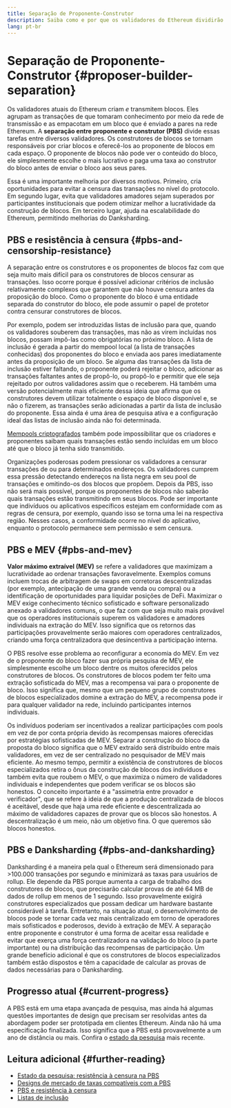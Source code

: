 ```yaml
---
title: Separação de Proponente-Construtor
description: Saiba como e por que os validadores do Ethereum dividirão suas responsabilidades de construção e transmissão de blocos.
lang: pt-br
---
```


# Separação de Proponente-Construtor {#proposer-builder-separation}

Os validadores atuais do Ethereum criam _e_ transmitem blocos. Eles agrupam as transações de que tomaram conhecimento por meio da rede de transmissão e as empacotam em um bloco que é enviado a pares na rede Ethereum. A **separação entre proponente e construtor (PBS)** divide essas tarefas entre diversos validadores. Os construtores de blocos se tornam responsáveis por criar blocos e oferecê-los ao proponente de blocos em cada espaço. O proponente de blocos não pode ver o conteúdo do bloco, ele simplesmente escolhe o mais lucrativo e paga uma taxa ao construtor do bloco antes de enviar o bloco aos seus pares.

Essa é uma importante melhoria por diversos motivos. Primeiro, cria oportunidades para evitar a censura das transações no nível do protocolo. Em segundo lugar, evita que validadores amadores sejam superados por participantes institucionais que podem otimizar melhor a lucratividade da construção de blocos. Em terceiro lugar, ajuda na escalabilidade do Ethereum, permitindo melhorias do Danksharding.

## PBS e resistência à censura {#pbs-and-censorship-resistance}

A separação entre os construtores e os proponentes de blocos faz com que seja muito mais difícil para os construtores de blocos censurar as transações. Isso ocorre porque é possível adicionar critérios de inclusão relativamente complexos que garantem que não houve censura antes da proposição do bloco. Como o proponente do bloco é uma entidade separada do construtor do bloco, ele pode assumir o papel de protetor contra censurar construtores de blocos.

Por exemplo, podem ser introduzidas listas de inclusão para que, quando os validadores souberem das transações, mas não as virem incluídas nos blocos, possam impô-las como obrigatórias no próximo bloco. A lista de inclusão é gerada a partir do mempool local (a lista de transações conhecidas) dos proponentes do bloco e enviada aos pares imediatamente antes da proposição de um bloco. Se alguma das transações da lista de inclusão estiver faltando, o proponente poderá rejeitar o bloco, adicionar as transações faltantes antes de propô-lo, ou propô-lo e permitir que ele seja rejeitado por outros validadores assim que o receberem. Há também uma versão potencialmente mais eficiente dessa ideia que afirma que os construtores devem utilizar totalmente o espaço de bloco disponível e, se não o fizerem, as transações serão adicionadas a partir da lista de inclusão do proponente. Essa ainda é uma área de pesquisa ativa e a configuração ideal das listas de inclusão ainda não foi determinada.

[Mempools criptografados](https://www.youtube.com/watch?v=fHDjgFcha0M&list=PLpktWkixc1gUqkyc1-iE6TT0RWQTBJELe&index=3) também pode impossibilitar que os criadores e proponentes saibam quais transações estão sendo incluídas em um bloco até que o bloco já tenha sido transmitido.

<ExpandableCard title="Que tipos de censura a PBS resolve?" eventCategory="/roadmap/pbs" eventName="clicked what kinds of censorship does PBS solve?">

Organizações poderosas podem pressionar os validadores a censurar transações de ou para determinados endereços. Os validadores cumprem essa pressão detectando endereços na lista negra em seu pool de transações e omitindo-os dos blocos que propõem. Depois da PBS, isso não será mais possível, porque os proponentes de blocos não saberão quais transações estão transmitindo em seus blocos. Pode ser importante que indivíduos ou aplicativos específicos estejam em conformidade com as regras de censura, por exemplo, quando isso se torna uma lei na respectiva região. Nesses casos, a conformidade ocorre no nível do aplicativo, enquanto o protocolo permanece sem permissão e sem censura.

</ExpandableCard>

## PBS e MEV {#pbs-and-mev}

**Valor máximo extraível (MEV)** se refere a validadores que maximizam a lucratividade ao ordenar transações favoravelmente. Exemplos comuns incluem trocas de arbitragem de swaps em corretoras descentralizadas (por exemplo, antecipação de uma grande venda ou compra) ou a identificação de oportunidades para liquidar posições de DeFi. Maximizar o MEV exige conhecimento técnico sofisticado e software personalizado anexado a validadores comuns, o que faz com que seja muito mais provável que os operadores institucionais superem os validadores e amadores individuais na extração do MEV. Isso significa que os retornos das participações provavelmente serão maiores com operadores centralizados, criando uma força centralizadora que desincentiva a participação interna.

O PBS resolve esse problema ao reconfigurar a economia do MEV. Em vez de o proponente do bloco fazer sua própria pesquisa de MEV, ele simplesmente escolhe um bloco dentre os muitos oferecidos pelos construtores de blocos. Os construtores de blocos podem ter feito uma extração sofisticada do MEV, mas a recompensa vai para o proponente de bloco. Isso significa que, mesmo que um pequeno grupo de construtores de blocos especializados domine a extração do MEV, a recompensa pode ir para qualquer validador na rede, incluindo participantes internos individuais.

<ExpandableCard title="Por que não há problema em centralizar a construção de blocos?" eventCategory="/roadmap/pbs" eventName="clicked why is it OK to centralize block building?">

Os indivíduos poderiam ser incentivados a realizar participações com pools em vez de por conta própria devido às recompensas maiores oferecidas por estratégias sofisticadas de MEV. Separar a construção do bloco da proposta do bloco significa que o MEV extraído será distribuído entre mais validadores, em vez de ser centralizado no pesquisador de MEV mais eficiente. Ao mesmo tempo, permitir a existência de construtores de blocos especializados retira o ônus da construção de blocos dos indivíduos e também evita que roubem o MEV, o que maximiza o número de validadores individuais e independentes que podem verificar se os blocos são honestos. O conceito importante é a "assimetria entre provador e verificador", que se refere à ideia de que a produção centralizada de blocos é aceitável, desde que haja uma rede eficiente e descentralizada ao máximo de validadores capazes de provar que os blocos são honestos. A descentralização é um meio, não um objetivo fina. O que queremos são blocos honestos.
</ExpandableCard>

## PBS e Danksharding {#pbs-and-danksharding}

Danksharding é a maneira pela qual o Ethereum será dimensionado para >100.000 transações por segundo e minimizará as taxas para usuários de rollup. Ele depende da PBS porque aumenta a carga de trabalho dos construtores de blocos, que precisarão calcular provas de até 64 MB de dados de rollup em menos de 1 segundo. Isso provavelmente exigirá construtores especializados que possam dedicar um hardware bastante considerável à tarefa. Entretanto, na situação atual, o desenvolvimento de blocos pode se tornar cada vez mais centralizado em torno de operadores mais sofisticados e poderosos, devido à extração de MEV. A separação entre proponente e construtor é uma forma de aceitar essa realidade e evitar que exerça uma força centralizadora na validação do bloco (a parte importante) ou na distribuição das recompensas de participação. Um grande benefício adicional é que os construtores de blocos especializados também estão dispostos e têm a capacidade de calcular as provas de dados necessárias para o Danksharding.

## Progresso atual {#current-progress}

A PBS está em uma etapa avançada de pesquisa, mas ainda há algumas questões importantes de design que precisam ser resolvidas antes da abordagem poder ser prototipada em clientes Ethereum. Ainda não há uma especificação finalizada. Isso significa que a PBS está provavelmente a um ano de distância ou mais. Confira o [estado da pesquisa](https://notes.ethereum.org/@vbuterin/pbs_censorship_resistance) mais recente.

## Leitura adicional {#further-reading}

- [Estado da pesquisa: resistência à censura na PBS](https://notes.ethereum.org/@vbuterin/pbs_censorship_resistance)
- [Designs de mercado de taxas compatíveis com a PBS](https://ethresear.ch/t/proposer-block-builder-separation-friendly-fee-market-designs/9725)
- [PBS e resistência à censura](https://notes.ethereum.org/@fradamt/H1TsYRfJc#Secondary-auctions)
- [Listas de inclusão](https://notes.ethereum.org/@fradamt/H1ZqdtrBF)
